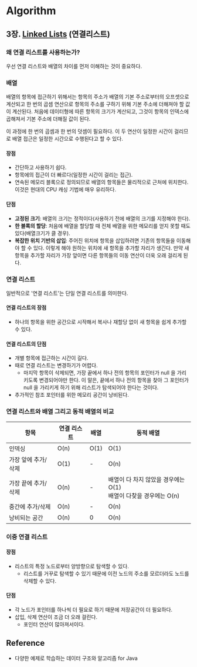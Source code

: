 # Algorithm

## 3장. [Linked Lists](src/main/java/linkedlists) (연결리스트)

### 왜 연결 리스트를 사용하는가?

우선 연결 리스트와 배열의 차이를 먼저 이해하는 것이 중요하다.

### 배열

배열의 항목에 접근하기 위해서는 항목의 주소가 배열의 기본 주소로부터의 오프셋으로 계산되고 한 번의 곱셈 연산으로 항목의 주소를 구하기 위해 기본 주소에 더해져야 할 값이
계산된다.
처음에 데이터형에 따른 항목의 크기가 계산되고, 그것이 항목의 인덱스에 곱해져서 기본 주소에 더해질 값이 된다.

이 과정에 한 번의 곱셈과 한 번의 덧셈이 필요하다. 이 두 연산이 일정한 시간이 걸리므로 배열 접근은 일정한 시간으로 수행된다고 할 수 있다.

#### 장점

- 간단하고 사용하기 쉽다.
- 항목에의 접근이 더 빠르다(일정한 시간이 걸리는 접근).
- 연속된 메모리 블록으로 정의되므로 배열의 항목들은 물리적으로 근처에 위치한다. 이것은 현대의 CPU 캐싱 기법에 매우 유리하다.

#### 단점

- **고정된 크기**: 배열의 크기는 정적이다(사용하기 전에 배열의 크기를 지정해야 한다).
- **한 블록의 할당**: 처음에 배열을 할당할 때 전체 배열을 위한 메모리를 얻지 못할 때도 있다(배열크기가 클 경우).
- **복잡한 위치 기반의 삽입**: 주어진 위치에 항목을 삽입하려면 기존의 항목들을 이동해야 할 수 있다. 이렇게 해야 원하는 위치에 새 항목을 추가할 자리가 생긴다. 만약 새
  항목을
  추가할 자리가 가장 앞이면 다른 항목들의 이동 연산이 더욱 오래 걸리게 된다.

### 연결 리스트

일반적으로 '연결 리스트'는 단일 연결 리스트를 의미한다.

#### 연결 리스트의 장점

- 하나의 항목을 위한 공간으로 시작해서 복사나 재할당 없이 새 항목을 쉽게 추가할 수 있다.

#### 연결 리스트의 단점

- 개별 항목에 접근하는 시간이 길다.
- 때로 연결 리스트는 변경하기가 어렵다.
    - 마지막 항목이 삭제되면, 가장 끝에서 하나 전의 항목의 포인터가 null 을 가리키도록 변경되어야만 한다. 이 말은, 끝에서 하나 전의
      항목을 찾아 그 포인터가 null 을 가리키게 하기 위해 리스트가 탐색되어야 한다는 것이다.
- 추가적인 참조 포인터를 위한 메모리 공간이 낭비된다.

### 연결 리스트와 배열 그리고 동적 배열의 비교

| 항목          | 연결 리스트 | 배열   | 동적 배열                                         |
|-------------|--------|------|-----------------------------------------------|
| 인덱싱         | O(n)   | O(1) | O(1)                                          |
| 가장 앞에 추가/삭제 | O(1)   | -    | O(n)                                          |
| 가장 끝에 추가/삭제 | O(n)   | -    | 배열이 다 차지 않았을 경우에는 O(1)<br/> 배열이 다찾을 경우에는 O(n) |
| 중간에 추가/삭제   | O(n)   | -    | O(n)                                          |
| 낭비되는 공간     | O(n)   | 0    | O(n)                                          |

### 이중 연결 리스트

#### 장점

- 리스트의 특정 노드로부터 양방향으로 탐색할 수 있다.
  - 리스트를 거꾸로 탐색할 수 있기 때문에 이전 노드의 주소를 모르더라도 노드를 삭제할 수 있다.

#### 단점

- 각 노드가 포인터를 하나씩 더 필요로 하기 때문에 저장공간이 더 필요하다.
- 삽입, 삭제 연산이 조금 더 오래 걸린다.
  - 포인터 연산이 많아져서이다.

## Reference

- 다양한 예제로 학습하는 데이터 구조와 알고리즘 for Java